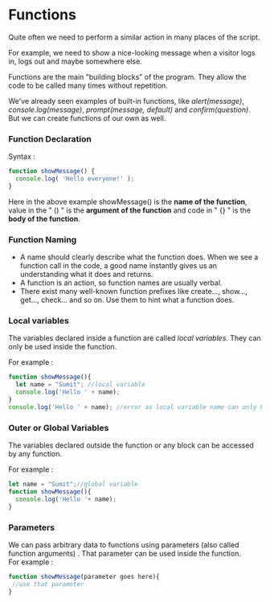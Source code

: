 # Functions  

Quite often we need to perform a similar action in many places of the script.  

For example, we need to show a nice-looking message when a visitor logs in, logs out and maybe somewhere else.  

Functions are the main "building blocks" of the program. They allow the code to be called many times without repetition.  

We've already seen examples of built-in functions, like *alert(message)*, *console.log(message)*, *prompt(message, default)* and *confirm(question)*. But we can create functions of our own as well.  

### Function Declaration  

Syntax :  

```js
function showMessage() {
  console.log( 'Hello everyone!' );
}
```  

Here in the above example showMessage() is the **name of the function**, value in the " () " is the **argument of the function** and code in " {} " is the **body of the function**.  

### Function Naming  

  * A name should clearly describe what the function does. When we see a function call in the code, a good name instantly gives us an understanding what it does and returns.  
  * A function is an action, so function names are usually verbal.  
  * There exist many well-known function prefixes like create…, show…, get…, check… and so on. Use them to hint what a function does.  


### Local variables  

The variables declared inside a function are called *local variables*. They can only be used inside the function.  

For example :  

```js
function showMessage(){
  let name = "Sumit"; //local variable
  console.log('Hello ' + name);
}
console.log('Hello ' + name); //error as local variable name can only be accessed inside a block.
```  

### Outer or Global Variables  

The variables declared outside the function or any block can be accessed by any function.  

For example :  

```js
let name = "Sumit";//global variable
function showMessage(){
  console.log('Hello '+ name);
}
```  

### Parameters  

We can pass arbitrary data to functions using parameters (also called function arguments) . That parameter can be used inside the function.  
 For example : 
 ```js
function showMessage(parameter goes here){
  //use that parameter
}
```